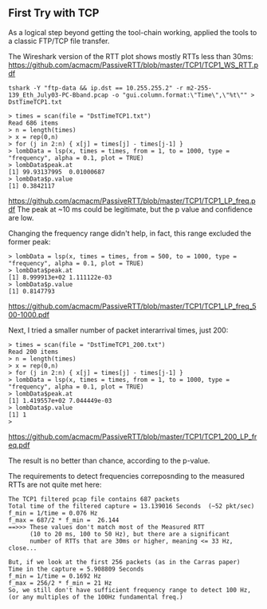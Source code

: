 ## First Try with TCP

As a logical step beyond getting the tool-chain working, 
applied the tools to a classic FTP/TCP file transfer.

The Wireshark version of the RTT plot shows mostly 
RTTs less than 30ms:
https://github.com/acmacm/PassiveRTT/blob/master/TCP1/TCP1_WS_RTT.pdf

```
tshark -Y "ftp-data && ip.dst == 10.255.255.2" -r m2-255-139_Eth_July03-PC-Bband.pcap -o "gui.column.format:\"Time\",\"%t\"" > DstTimeTCP1.txt

> times = scan(file = "DstTimeTCP1.txt")
Read 686 items
> n = length(times)
> x = rep(0,n)
> for (j in 2:n) { x[j] = times[j] - times[j-1] }
> lombData = lsp(x, times = times, from = 1, to = 1000, type = "frequency", alpha = 0.1, plot = TRUE)
> lombData$peak.at
[1] 99.93137995  0.01000687
> lombData$p.value
[1] 0.3842117
```
https://github.com/acmacm/PassiveRTT/blob/master/TCP1/TCP1_LP_freq.pdf
The peak at ~10 ms could be legitimate, but the p value and 
confidence are low.

Changing the frequency range didn't help, in fact, this range excluded the former peak:
```
> lombData = lsp(x, times = times, from = 500, to = 1000, type = "frequency", alpha = 0.1, plot = TRUE)
> lombData$peak.at
[1] 8.999913e+02 1.111122e-03
> lombData$p.value
[1] 0.8147793
```
https://github.com/acmacm/PassiveRTT/blob/master/TCP1/TCP1_LP_freq_500-1000.pdf

Next, I tried a smaller number of packet interarrival times, just 200:
```
> times = scan(file = "DstTimeTCP1_200.txt")
Read 200 items
> n = length(times)
> x = rep(0,n)
> for (j in 2:n) { x[j] = times[j] - times[j-1] }
> lombData = lsp(x, times = times, from = 1, to = 1000, type = "frequency", alpha = 0.1, plot = TRUE)
> lombData$peak.at
[1] 1.419557e+02 7.044449e-03
> lombData$p.value
[1] 1
> 
```
https://github.com/acmacm/PassiveRTT/blob/master/TCP1/TCP1_200_LP_freq.pdf

The result is no better than chance, according to the p-value.

The requirements to detect frequencies correposnding to the measured RTTs are not quite met here:
```
The TCP1 filtered pcap file contains 687 packets
Total time of the filtered capture = 13.139016 Seconds  (~52 pkt/sec)
f_min = 1/time = 0.076 Hz
f_max = 687/2 * f_min =  26.144
==>>> These values don't match most of the Measured RTT 
      (10 to 20 ms, 100 to 50 Hz), but there are a significant 
      number of RTTs that are 30ms or higher, meaning <= 33 Hz, close...

But, if we look at the first 256 packets (as in the Carras paper)
Time in the capture = 5.908809 Seconds
f_min = 1/time = 0.1692 Hz
f_max = 256/2 * f_min = 21 Hz
So, we still don't have sufficient frequency range to detect 100 Hz,
(or any multiples of the 100Hz fundamental freq.)
```
